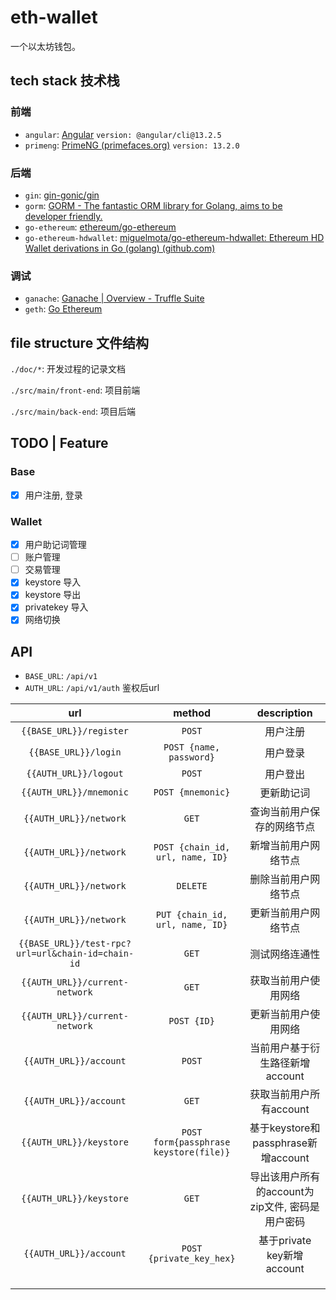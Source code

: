 # eth-wallet

一个以太坊钱包。

## tech stack 技术栈

### 前端

- `angular`: [Angular](https://angular.cn/) `version: @angular/cli@13.2.5`
- `primeng`: [PrimeNG (primefaces.org)](https://www.primefaces.org/primeng/#/theming) `version: 13.2.0`

### 后端

- `gin`: [gin-gonic/gin](https://github.com/gin-gonic/gin)
- `gorm`: [GORM - The fantastic ORM library for Golang, aims to be developer friendly.](https://gorm.io/)
- `go-ethereum`: [ethereum/go-ethereum](https://github.com/ethereum/go-ethereum)
- `go-ethereum-hdwallet`: [miguelmota/go-ethereum-hdwallet: Ethereum HD Wallet derivations in Go (golang) (github.com)](https://github.com/miguelmota/go-ethereum-hdwallet)

### 调试

- `ganache`: [Ganache | Overview - Truffle Suite](https://trufflesuite.com/docs/ganache/)
- `geth`: [Go Ethereum](https://geth.ethereum.org/)

## file structure 文件结构

`./doc/*`: 开发过程的记录文档

`./src/main/front-end`: 项目前端

`./src/main/back-end`: 项目后端

 ## TODO | Feature

### Base

- [x] 用户注册, 登录

### Wallet

- [x] 用户助记词管理
- [ ] 账户管理
- [ ] 交易管理
- [x] keystore 导入
- [x] keystore 导出
- [x] privatekey 导入
- [x] 网络切换

## API

- `BASE_URL`: `/api/v1` 
- `AUTH_URL`: `/api/v1/auth` 鉴权后url

|                        url                        |                 method                 |                   description                    |
| :-----------------------------------------------: | :------------------------------------: | :----------------------------------------------: |
|              `{{BASE_URL}}/register`              |                 `POST`                 |                     用户注册                     |
|               `{{BASE_URL}}/login`                |        `POST {name, password}`         |                     用户登录                     |
|               `{{AUTH_URL}}/logout`               |                 `POST`                 |                     用户登出                     |
|              `{{AUTH_URL}}/mnemonic`              |           `POST {mnemonic}`            |                    更新助记词                    |
|              `{{AUTH_URL}}/network`               |                 `GET`                  |            查询当前用户保存的网络节点            |
|              `{{AUTH_URL}}/network`               |    `POST {chain_id, url, name, ID}`    |               新增当前用户网络节点               |
|              `{{AUTH_URL}}/network`               |                `DELETE`                |               删除当前用户网络节点               |
|              `{{AUTH_URL}}/network`               |    `PUT {chain_id, url, name, ID}`     |               更新当前用户网络节点               |
| `{{BASE_URL}}/test-rpc?url=url&chain-id=chain-id` |                 `GET`                  |                  测试网络连通性                  |
|          `{{AUTH_URL}}/current-network`           |                 `GET`                  |               获取当前用户使用网络               |
|          `{{AUTH_URL}}/current-network`           |              `POST {ID}`               |               更新当前用户使用网络               |
|              `{{AUTH_URL}}/account`               |                 `POST`                 |         当前用户基于衍生路径新增account          |
|              `{{AUTH_URL}}/account`               |                 `GET`                  |             获取当前用户所有account              |
|              `{{AUTH_URL}}/keystore`              | `POST form{passphrase keystore(file)}` |       基于keystore和passphrase新增account        |
|              `{{AUTH_URL}}/keystore`              |                 `GET`                  | 导出该用户所有的account为zip文件, 密码是用户密码 |
|              `{{AUTH_URL}}/account`               |        `POST {private_key_hex}`        |            基于private key新增account            |
|                                                   |                                        |                                                  |
|                                                   |                                        |                                                  |
|                                                   |                                        |                                                  |



